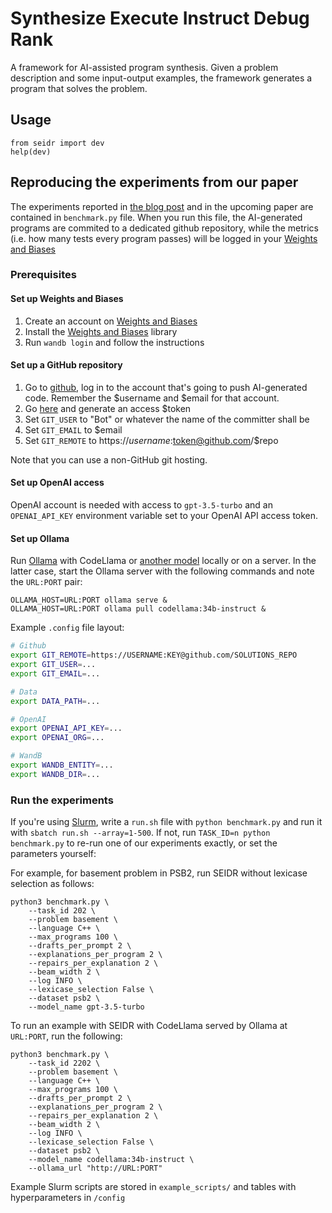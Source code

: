 # Synthesize Execute Instruct Debug Rank

A framework for AI-assisted program synthesis.
Given a problem description and some input-output examples, the framework generates a program that solves the problem.

## Usage

```
from seidr import dev
help(dev)
```

## Reproducing the experiments from our paper

The experiments reported in [the blog post](https://vadim.me/posts/unreasonable) and in the upcoming paper are contained in `benchmark.py` file. When you run this file, the AI-generated programs are commited to a dedicated github repository, while the metrics (i.e. how many tests every program passes) will be logged in your [Weights and Biases](https://wandb.ai)

### Prerequisites 
#### Set up Weights and Biases

1. Create an account on [Weights and Biases](https://wandb.ai)
2. Install the [Weights and Biases](https://docs.wandb.com/library/install) library
3. Run `wandb login` and follow the instructions

#### Set up a GitHub repository

1. Go to [github](https://github.com), log in to the account that's going to push AI-generated code. Remember the $username and $email for that account.
2. Go [here](https://github.com/settings/tokens?type=beta) and generate an access $token
3. Set `GIT_USER` to "Bot" or whatever the name of the committer shall be
4. Set `GIT_EMAIL` to $email
5. Set `GIT_REMOTE` to https://$username:$token@github.com/$repo

Note that you can use a non-GitHub git hosting.

#### Set up OpenAI access

OpenAI account is needed with access to `gpt-3.5-turbo` and 
an `OPENAI_API_KEY` environment variable 
set to your OpenAI API access token.


#### Set up Ollama

Run [Ollama](https://ollama.ai/) with CodeLlama or [another model](https://ollama.ai/library) locally 
or on a server. 
In the latter case, start the Ollama server with the following commands and note the `URL:PORT` pair:
```
OLLAMA_HOST=URL:PORT ollama serve &
OLLAMA_HOST=URL:PORT ollama pull codellama:34b-instruct &
```

Example `.config` file layout:
```bash
# Github
export GIT_REMOTE=https://USERNAME:KEY@github.com/SOLUTIONS_REPO
export GIT_USER=...
export GIT_EMAIL=...

# Data
export DATA_PATH=...

# OpenAI
export OPENAI_API_KEY=...
export OPENAI_ORG=...

# WandB
export WANDB_ENTITY=...
export WANDB_DIR=...
```

### Run the experiments

If you're using [Slurm](https://slurm.schedmd.com/), write a `run.sh` file with `python benchmark.py` 
and run it with `sbatch run.sh --array=1-500`.
If not, run `TASK_ID=n python benchmark.py` to re-run one of our experiments exactly, or set the parameters yourself:

For example, for basement problem in PSB2, run SEIDR without lexicase selection as follows:
```
python3 benchmark.py \
    --task_id 202 \
    --problem basement \
    --language C++ \
    --max_programs 100 \
    --drafts_per_prompt 2 \
    --explanations_per_program 2 \
    --repairs_per_explanation 2 \
    --beam_width 2 \
    --log INFO \
    --lexicase_selection False \
    --dataset psb2 \
    --model_name gpt-3.5-turbo
```

To run an example with SEIDR with CodeLlama served by Ollama at `URL:PORT`, run the following:
```
python3 benchmark.py \
    --task_id 2202 \
    --problem basement \
    --language C++ \
    --max_programs 100 \
    --drafts_per_prompt 2 \
    --explanations_per_program 2 \
    --repairs_per_explanation 2 \
    --beam_width 2 \
    --log INFO \
    --lexicase_selection False \
    --dataset psb2 \
    --model_name codellama:34b-instruct \
    --ollama_url "http://URL:PORT"
```

Example Slurm scripts are stored in `example_scripts/` and tables with hyperparameters in `/config`